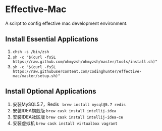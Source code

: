 # Effective-Mac

A scirpt to config effective mac development environment.

## Install Essential Applications
1. ` chsh -s /bin/zsh `
2. ` sh -c "$(curl -fsSL https://raw.github.com/ohmyzsh/ohmyzsh/master/tools/install.sh)" `
3. ` sh -c "$(curl -fsSL https://raw.githubusercontent.com/codinghunter/effective-mac/master/setup.sh)" `

## Install Optional Applications

1. 安装MySQL5.7，Redis ` brew install mysql@5.7 redis`
2. 安装IDEA旗舰版 ` brew cask install intellij-idea `
3. 安装IDEA社区版 ` brew cask install intellij-idea-ce `
4. 安装虚拟机 ` brew cask install virtualbox vagrant `